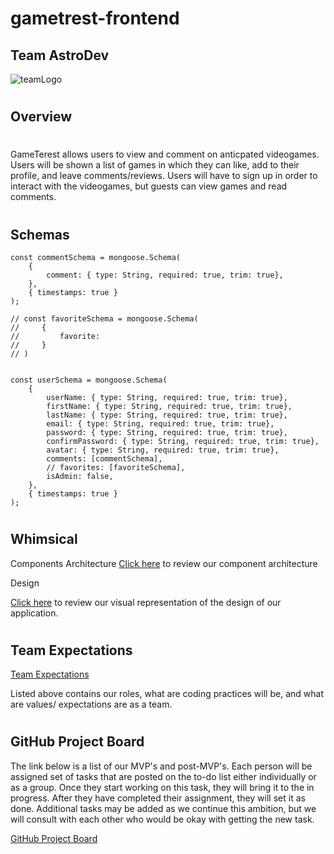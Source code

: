 # gametrest-frontend

## Team AstroDev

![teamLogo](https://static.vecteezy.com/system/resources/previews/004/815/102/non_2x/cute-astronaut-working-as-a-programmer-free-vector.jpg)

#

## Overview

#

GameTerest allows users to view and comment on anticpated videogames. Users will be shown a list of games in which they can like, add to their profile, and leave comments/reviews. Users will have to sign up in order to interact with the videogames, but guests can view games and read comments. 


#

## Schemas

```
const commentSchema = mongoose.Schema(
    {
        comment: { type: String, required: true, trim: true},
    },
    { timestamps: true }
);

// const favoriteSchema = mongoose.Schema(
//     {
//         favorite:
//     }
// )


const userSchema = mongoose.Schema(
    {
        userName: { type: String, required: true, trim: true},
        firstName: { type: String, required: true, trim: true},
        lastName: { type: String, required: true, trim: true},
        email: { type: String, required: true, trim: true},
        password: { type: String, required: true, trim: true},
        confirmPassword: { type: String, required: true, trim: true},
        avatar: { type: String, required: true, trim: true},
        comments: [commentSchema],
        // favorites: [favoriteSchema],
        isAdmin: false,
    },
    { timestamps: true }
);

```

#

## Whimsical

Components Architecture
[Click here](https://whimsical.com/gameterest-Dg4UiSceLQWpFjVuBActiX) to review our component architecture

Design

[Click here](https://www.figma.com/file/POIF6n9solHxRYnuyD3qLe/Gametrest?node-id=0%3A1)
to review our visual representation of the design of our application.  

#

## Team Expectations

[Team Expectations](https://docs.google.com/document/d/1gEEEZLYQv1FVZnj01EOuUKc1Dxf7jszYB9pLbA_D53M/edit?usp=sharing)

Listed above contains our roles, what are coding practices will be, and what are values/ expectations are as a team. 

#

## GitHub Project Board

The link below is a list of our MVP's and post-MVP's. Each person will be assigned set of tasks that are posted on the to-do list either individually or as a group. Once they start working on this task, they will bring it to the in progress. After they have completed their assignment, they will set it as done. Additional tasks may be added as we continue this ambition, but we will consult with each other who would be okay with getting the new task.

[GitHub Project Board](https://github.com/users/Elvedin123/projects/1/views/1)

#